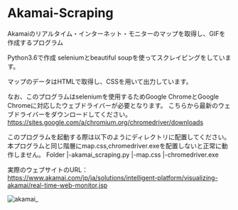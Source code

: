 # Akamai-Scraping
Akamaiのリアルタイム・インターネット・モニターのマップを取得し、GIFを作成するプログラム

Python3.6で作成
seleniumとbeautiful soupを使ってスクレイピングをしています。

マップのデータはHTMLで取得し、CSSを用いて出力しています。

なお、このプログラムはseleniumを使用するためGoogle ChromeとGoogle Chromeに対応したウェブドライバーが必要となります。
こちらから最新のウェブドライバーをダウンロードしてください。
https://sites.google.com/a/chromium.org/chromedriver/downloads

このプログラムを起動する際は以下のようにディレクトリに配置してください。本プログラムと同じ階層にmap.css,chromedriver.exeを配置しないと正常に動作しません。
Folder
 |-akamai_scraping.py
 |-map.css
 |-chromedriver.exe

実際のウェブサイトのURL：https://www.akamai.com/jp/ja/solutions/intelligent-platform/visualizing-akamai/real-time-web-monitor.jsp

![akamai_](https://user-images.githubusercontent.com/46716880/51262711-40b89a80-19f6-11e9-9fe6-4a5d77f726b7.png)

